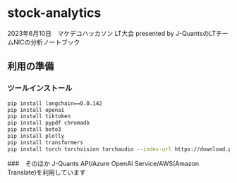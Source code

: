 # stock-analytics

2023年6月10日　マケデコハッカソン LT大会 presented by J-QuantsのLTチームNICの分析ノートブック

## 利用の準備

### ツールインストール
```bash
pip install langchain==0.0.142
pip install openai
pip install tiktoken
pip install pypdf chromadb
pip install boto3
pip install plotly
pip install transformers
pip install torch torchvision torchaudio --index-url https://download.pytorch.org/whl/cpu
```

###　そのほか
J-Quants API/Azure OpenAI Service/AWS(Amazon Translate)を利用しています

